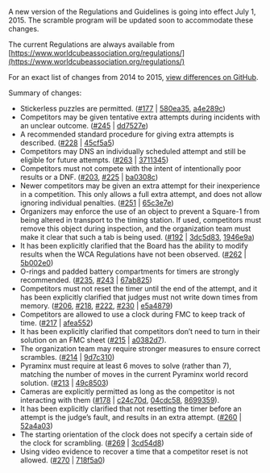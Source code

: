 A new version of the Regulations and Guidelines is going into effect July 1, 2015. The scramble program will be updated soon to accommodate these changes.

The current Regulations are always available from [https://www.worldcubeassociation.org/regulations/](https://www.worldcubeassociation.org/regulations/) 

For an exact list of changes from 2014 to 2015, [view differences on GitHub](https://github.com/cubing/wca-documents/compare/official-2014-04-03...official-2015-07-01). 

Summary of changes:

* Stickerless puzzles are permitted. ([#177](https://github.com/cubing/wca-documents/issues/177) | [580ea35](https://github.com/cubing/wca-documents/commit/580ea35f0561b1575e74228e80a3927062c3b9b8), [a4e289c](https://github.com/cubing/wca-documents/commit/a4e289cfe828e24aa946c5ca18a2c942adf1149c))
* Competitors may be given tentative extra attempts during incidents with an unclear outcome. ([#245](https://github.com/cubing/wca-documents/issues/245) | [dd7527e](https://github.com/cubing/wca-documents/commit/dd7527e475bab28fbcea570cd2f29584d6b40b8f))
* A recommended standard procedure for giving extra attempts is described. ([#228](https://github.com/cubing/wca-documents/issues/228) | [45cf5a5](https://github.com/cubing/wca-documents/commit/45cf5a56f32aa67605594e928f33042579d832bd))
* Competitors may DNS an individually scheduled attempt and still be eligible for future attempts. ([#263](https://github.com/cubing/wca-documents/issues/263) | [3711345](https://github.com/cubing/wca-documents/commit/3711345b6f41d5bdd3ce0e772c5816b3d1ecdd0d))
* Competitors must not compete with the intent of intentionally poor results or a DNF. ([#203](https://github.com/cubing/wca-documents/issues/203), [#225](https://github.com/cubing/wca-documents/issues/225) | [ba0308c](https://github.com/cubing/wca-documents/commit/ba0308c1e5ed93964811dddc27aaf9b0c39e17a2))
* Newer competitors may be given an extra attempt for their inexperience in a competition. This only allows a full extra attempt, and does not allow ignoring individual penalties. ([#251](https://github.com/cubing/wca-documents/issues/251) | [65c3e7e](https://github.com/cubing/wca-documents/commit/65c3e7ec17be0157b8709e7d33be9513d480de03))
* Organizers may enforce the use of an object to prevent a Square-1 from being altered in transport to the timing station.  If used, competitors must remove this object during inspection, and the organization team must make it clear that such a tab is being used. ([#192](https://github.com/cubing/wca-documents/issues/192) | [3dc5d83](https://github.com/cubing/wca-documents/commit/3dc5d838e9cdc08e52fa2f8581f2e8965a3015d4), [1946e9a](https://github.com/cubing/wca-documents/commit/1946e9a696318ab873301c179d6d4e7d978ee028))
* It has been explicitly clarified that the Board has the ability to modify results when the WCA Regulations have not been observed. ([#262](https://github.com/cubing/wca-documents/issues/262) | [5b002e0](https://github.com/cubing/wca-documents/commit/5b002e058a3491005e4642daa093e3fd17cc2d42))
* O-rings and padded battery compartments for timers are strongly recommended. ([#235](https://github.com/cubing/wca-documents/issues/235), [#243](https://github.com/cubing/wca-documents/issues/243) | [67ab825](https://github.com/cubing/wca-documents/commit/67ab825f6a4d8be531b493f619a496858d53c701))
* Competitors must not reset the timer until the end of the attempt, and it has been explicitly clarified that judges must not write down times from memory. ([#206](https://github.com/cubing/wca-documents/issues/206), [#218](https://github.com/cubing/wca-documents/issues/218), [#222](https://github.com/cubing/wca-documents/issues/222), [#230](https://github.com/cubing/wca-documents/issues/230) | [e5a4879](https://github.com/cubing/wca-documents/commit/e5a48792af435c4d72f3ccf906bedf68e40342e6))
* Competitors are allowed to use a clock during FMC to keep track of time. ([#217](https://github.com/cubing/wca-documents/issues/217) | [afea552](https://github.com/cubing/wca-documents/commit/afea552805f90f71162636ace95191850eda2263))
* It has been explicitly clarified that competitors don’t need to turn in their solution on an FMC sheet ([#215](https://github.com/cubing/wca-documents/issues/215) | [a0382d7](https://github.com/cubing/wca-documents/commit/a0382d7b5969c57bb4a2bfacf5fa9d9c5dd50c67)).
* The organization team may require stronger measures to ensure correct scrambles. ([#214](https://github.com/cubing/wca-documents/issues/214) | [9d7c310](https://github.com/cubing/wca-documents/commit/9d7c3107f7ba8b00144147bc8865a1594a98f3c0))
* Pyraminx must require at least 6 moves to solve (rather than 7), matching the number of moves in the current Pyraminx world record solution. ([#213](https://github.com/cubing/wca-documents/issues/213) | [49c8503](https://github.com/cubing/wca-documents/commit/49c8503fbc37805399a28337e8108d0695e207f5))
* Cameras are explicitly permitted as long as the competitor is not interacting with them ([#178](https://github.com/cubing/wca-documents/issues/178) | [c24c70d](https://github.com/cubing/wca-documents/commit/c24c70d8ec0fa39081729624df7049d457bc1be2), [04cdc58](https://github.com/cubing/wca-documents/commit/04cdc587adbba33cd4131a8f6effc824ae443b44), [8699359](https://github.com/cubing/wca-documents/commit/86993595a2dd6ebf4ef46a963b869e12685c90f4)).
* It has been explicitly clarified that not resetting the timer before an attempt is the judge’s fault, and results in an extra attempt. ([#260](https://github.com/cubing/wca-documents/issues/260) | [52a4a03](https://github.com/cubing/wca-documents/commit/52a4a0347a7be0470037df11dbc79fb6dc2fc486))
* The starting orientation of the clock does not specify a certain side of the clock for scrambling.  ([#269](https://github.com/cubing/wca-documents/issues/269) | [3cd54d8](https://github.com/cubing/wca-documents/commit/3cd54d8acad2e0d2a48eb1abfdb92f4eb6e4aabe))
* Using video evidence to recover a time that a competitor reset is not allowed.  ([#270](https://github.com/cubing/wca-documents/issues/270) | [718f5a0](https://github.com/cubing/wca-documents/commit/718f5a0a6d34d5b5450b10f197fa3be5b6e84861))
